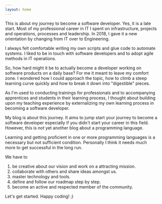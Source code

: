 ```yaml
---
layout: home
---
```


This is about my journey to become a software developer. Yes, it is a late start. 
Most of my professional career in IT I spent on infrastructure, projects and 
operations, processes and leadership. In 2018, I gave it a new orientation 
by changing from IT over to Engineering.

I always felt comfortable writing my own scripts and glue code to automate 
systems. I liked to be in touch with software developers and to adopt agile 
methods in IT operations.

So, how hard might it be to actually become a developer working on software 
products on a daily base? For me it meant to leave my comfort zone. I wondered 
how I could approach the topic, how to climb a steep learning curve quickly 
and how to break it down into "digestible" pieces.

As I'm used to conducting trainings for professionals and to accompanying 
apprentices and students in their learning process, I thought about building 
upon my teaching experience by externalizing my own learning process in 
becoming a software developer.

My blog is about this journey. It aims to jump start your journey to become 
a software developer especially if you didn't start your career in this field. 
However, this is _not_ yet another blog about a programming language.

Learning and getting proficient in one or more programming languages is a 
necessary but not sufficient condition. Personally I think it needs much more 
to get successful in the long run.

<a name="what it takes to become a software developer"></a>
We have to 

1. be creative about our vision and work on a attracting mission.
2. collaborate with others and share ideas amongst us.
3. master technology and tools.
4. define and follow our roadmap step by step.
5. become an active and respected member of the community.

Let's get started. Happy coding! ;)